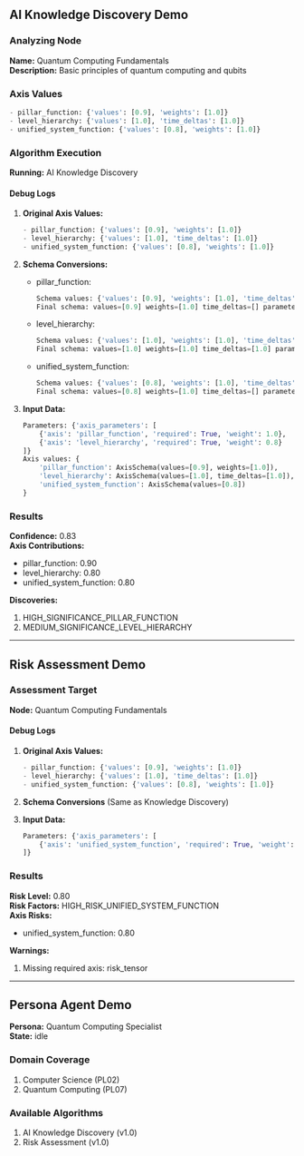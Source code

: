 ## AI Knowledge Discovery Demo

### Analyzing Node

**Name:** Quantum Computing Fundamentals  
**Description:** Basic principles of quantum computing and qubits

### Axis Values

```python
- pillar_function: {'values': [0.9], 'weights': [1.0]}
- level_hierarchy: {'values': [1.0], 'time_deltas': [1.0]}
- unified_system_function: {'values': [0.8], 'weights': [1.0]}
```

### Algorithm Execution

**Running:** AI Knowledge Discovery

#### Debug Logs

1. **Original Axis Values:**

   ```python
   - pillar_function: {'values': [0.9], 'weights': [1.0]}
   - level_hierarchy: {'values': [1.0], 'time_deltas': [1.0]}
   - unified_system_function: {'values': [0.8], 'weights': [1.0]}
   ```

2. **Schema Conversions:**
   - pillar_function:

     ```python
     Schema values: {'values': [0.9], 'weights': [1.0], 'time_deltas': [], 'parameters': {}}
     Final schema: values=[0.9] weights=[1.0] time_deltas=[] parameters={}
     ```

   - level_hierarchy:

     ```python
     Schema values: {'values': [1.0], 'weights': [1.0], 'time_deltas': [1.0], 'parameters': {}}
     Final schema: values=[1.0] weights=[1.0] time_deltas=[1.0] parameters={}
     ```

   - unified_system_function:

     ```python
     Schema values: {'values': [0.8], 'weights': [1.0], 'time_deltas': [], 'parameters': {}}
     Final schema: values=[0.8] weights=[1.0] time_deltas=[] parameters={}
     ```

3. **Input Data:**

   ```python
   Parameters: {'axis_parameters': [
       {'axis': 'pillar_function', 'required': True, 'weight': 1.0},
       {'axis': 'level_hierarchy', 'required': True, 'weight': 0.8}
   ]}
   Axis values: {
       'pillar_function': AxisSchema(values=[0.9], weights=[1.0]),
       'level_hierarchy': AxisSchema(values=[1.0], time_deltas=[1.0]),
       'unified_system_function': AxisSchema(values=[0.8])
   }
   ```

### Results

**Confidence:** 0.83  
**Axis Contributions:**

- pillar_function: 0.90
- level_hierarchy: 0.80 
- unified_system_function: 0.80

**Discoveries:**

1. HIGH_SIGNIFICANCE_PILLAR_FUNCTION
2. MEDIUM_SIGNIFICANCE_LEVEL_HIERARCHY

---

## Risk Assessment Demo

### Assessment Target

**Node:** Quantum Computing Fundamentals

#### Debug Logs

1. **Original Axis Values:**

   ```python
   - pillar_function: {'values': [0.9], 'weights': [1.0]}
   - level_hierarchy: {'values': [1.0], 'time_deltas': [1.0]}
   - unified_system_function: {'values': [0.8], 'weights': [1.0]}
   ```

2. **Schema Conversions** (Same as Knowledge Discovery)

3. **Input Data:**

   ```python
   Parameters: {'axis_parameters': [
       {'axis': 'unified_system_function', 'required': True, 'weight': 1.0}
   ]}
   ```

### Results

**Risk Level:** 0.80  
**Risk Factors:** HIGH_RISK_UNIFIED_SYSTEM_FUNCTION  
**Axis Risks:**

- unified_system_function: 0.80

**Warnings:**

1. Missing required axis: risk_tensor

---

## Persona Agent Demo

**Persona:** Quantum Computing Specialist  
**State:** idle

### Domain Coverage

1. Computer Science (PL02)
2. Quantum Computing (PL07)

### Available Algorithms

1. AI Knowledge Discovery (v1.0)
2. Risk Assessment (v1.0)